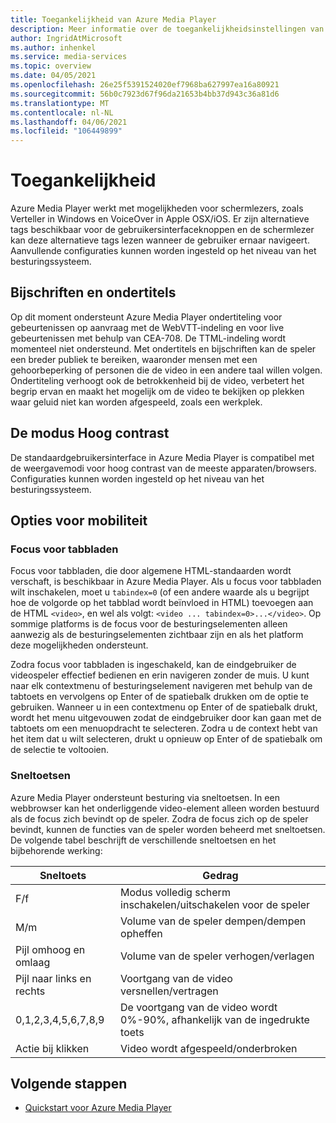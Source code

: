 ```yaml
---
title: Toegankelijkheid van Azure Media Player
description: Meer informatie over de toegankelijkheidsinstellingen van Azure Media Player.
author: IngridAtMicrosoft
ms.author: inhenkel
ms.service: media-services
ms.topic: overview
ms.date: 04/05/2021
ms.openlocfilehash: 26e25f5391524020ef7968ba627997ea16a80921
ms.sourcegitcommit: 56b0c7923d67f96da21653b4bb37d943c36a81d6
ms.translationtype: MT
ms.contentlocale: nl-NL
ms.lasthandoff: 04/06/2021
ms.locfileid: "106449899"
---
```

# <a name="accessibility"></a>Toegankelijkheid #

Azure Media Player werkt met mogelijkheden voor schermlezers, zoals Verteller in Windows en VoiceOver in Apple OSX/iOS. Er zijn alternatieve tags beschikbaar voor de gebruikersinterfaceknoppen en de schermlezer kan deze alternatieve tags lezen wanneer de gebruiker ernaar navigeert. Aanvullende configuraties kunnen worden ingesteld op het niveau van het besturingssysteem.

## <a name="captions-and-subtitles"></a>Bijschriften en ondertitels ##

Op dit moment ondersteunt Azure Media Player ondertiteling voor gebeurtenissen op aanvraag met de WebVTT-indeling en voor live gebeurtenissen met behulp van CEA-708. De TTML-indeling wordt momenteel niet ondersteund. Met ondertitels en bijschriften kan de speler een breder publiek te bereiken, waaronder mensen met een gehoorbeperking of personen die de video in een andere taal willen volgen. Ondertiteling verhoogt ook de betrokkenheid bij de video, verbetert het begrip ervan en maakt het mogelijk om de video te bekijken op plekken waar geluid niet kan worden afgespeeld, zoals een werkplek.  

## <a name="high-contrast-mode"></a>De modus Hoog contrast ##

De standaardgebruikersinterface in Azure Media Player is compatibel met de weergavemodi voor hoog contrast van de meeste apparaten/browsers. Configuraties kunnen worden ingesteld op het niveau van het besturingssysteem.

## <a name="mobility-options"></a>Opties voor mobiliteit ##

### <a name="tabbing-focus"></a>Focus voor tabbladen ###

Focus voor tabbladen, die door algemene HTML-standaarden wordt verschaft, is beschikbaar in Azure Media Player. Als u focus voor tabbladen wilt inschakelen, moet u `tabindex=0` (of een andere waarde als u begrijpt hoe de volgorde op het tabblad wordt beïnvloed in HTML) toevoegen aan de HTML `<video>`, en wel als volgt: `<video ... tabindex=0>...</video>`. Op sommige platforms is de focus voor de besturingselementen alleen aanwezig als de besturingselementen zichtbaar zijn en als het platform deze mogelijkheden ondersteunt.

Zodra focus voor tabbladen is ingeschakeld, kan de eindgebruiker de videospeler effectief bedienen en erin navigeren zonder de muis. U kunt naar elk contextmenu of besturingselement navigeren met behulp van de tabtoets en vervolgens op Enter of de spatiebalk drukken om de optie te gebruiken. Wanneer u in een contextmenu op Enter of de spatiebalk drukt, wordt het menu uitgevouwen zodat de eindgebruiker door kan gaan met de tabtoets om een menuopdracht te selecteren. Zodra u de context hebt van het item dat u wilt selecteren, drukt u opnieuw op Enter of de spatiebalk om de selectie te voltooien.

### <a name="hotkeys"></a>Sneltoetsen ###

Azure Media Player ondersteunt besturing via sneltoetsen. In een webbrowser kan het onderliggende video-element alleen worden bestuurd als de focus zich bevindt op de speler. Zodra de focus zich op de speler bevindt, kunnen de functies van de speler worden beheerd met sneltoetsen.  De volgende tabel beschrijft de verschillende sneltoetsen en het bijbehorende werking:

| Sneltoets              | Gedrag                                                                |
|----------------------|-------------------------------------------------------------------------|
| F/f                  | Modus volledig scherm inschakelen/uitschakelen voor de speler                                  |
| M/m                  | Volume van de speler dempen/dempen opheffen                                          |
| Pijl omhoog en omlaag    | Volume van de speler verhogen/verlagen                                    |
| Pijl naar links en rechts | Voortgang van de video versnellen/vertragen                                  |
| 0,1,2,3,4,5,6,7,8,9  | De voortgang van de video wordt 0%\-90%, afhankelijk van de ingedrukte toets |
| Actie bij klikken         | Video wordt afgespeeld/onderbroken                                                   |

## <a name="next-steps"></a>Volgende stappen

<!---Some context for the following links goes here--->
- [Quickstart voor Azure Media Player](azure-media-player-quickstart.md)